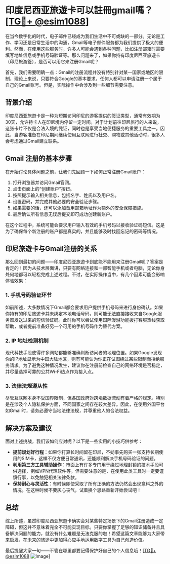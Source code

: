 # 印度尼西亚旅遊卡可以註冊gmail嗎？[[TG💪+ @esim1088](https://t.me/s/esim1088)]

在当今数字化的时代，电子邮件已经成为我们生活中不可或缺的一部分。无论是工作、学习还是日常生活中的沟通，Gmail等电子邮件服务都为我们提供了极大的便利。然而，在使用这些服务时，许多人可能会遇到各种问题，比如注册邮箱时需要填写地址信息或手机号码验证等。那么问题来了，如果你持有印度尼西亚旅遊卡（印尼旅游签），是否可以用它来注册Gmail呢？

首先，我们需要明确一点：Gmail的注册流程并没有特别针对某一国家或地区的限制，理论上来说，只要符合Google的基本要求，任何人都可以申请注册一个属于自己的Gmail账号。但是，实际操作中会涉及到一些细节需要注意。

## 背景介绍

印度尼西亚旅遊卡是一种为短期访问印尼的游客提供的签证类型，通常有效期为30天，允许持卡人在印尼境内停留一定时间。对于计划前往印尼旅行的人来说，这张卡片不仅是合法入境的凭证，同时也是享受当地便捷服务的重要工具之一。因此，当游客准备在印尼期间继续使用互联网进行社交、购物或其他活动时，很多人会考虑通过Gmail建立联系。

## Gmail 注册的基本步骤

在开始讨论具体问题之前，让我们先回顾一下如何正常注册Gmail账户：

1. 打开浏览器并访问Gmail官网。
2. 点击页面上的“创建账户”按钮。
3. 按照提示输入相关信息，包括名字、姓氏以及用户名。
4. 设置密码，并完成其他必要的安全验证步骤。
5. 如果需要的话，还可以添加备用邮箱地址作为额外的安全保障措施。
6. 最后确认所有信息无误后提交即可成功创建新账户。

在这个过程中，系统可能会要求用户输入有效的手机号码以接收验证码短信。这是为了确保每个新注册的账户都是真实的，并且能够及时找回忘记的密码等情况。

## 印尼旅遊卡与Gmail注册的关系

那么回到最初的问题——印度尼西亚旅遊卡到底能不能用来注册Gmail呢？答案是肯定的！因为从技术层面讲，只要有网络连接和一部智能手机或者电脑，无论你身处何地都可以轻松完成上述过程。不过，在实际操作当中，有几个因素可能会影响体验效果：

### 1. 手机号码验证环节
如前所述，大多数情况下Gmail都会要求用户提供手机号码来进行身份确认。如果你持有的印尼旅遊卡并未绑定本地电话号码，则可能无法直接接收来自Google服务器发送过来的短信验证码。此时你可以尝试使用国际漫游功能拨打客服热线获取帮助，或者提前准备好另一个可用的手机号码作为替代方案。

### 2. IP 地址检测机制
现代科技手段使得许多网站都能够准确判断访问者的地理位置。如果Google发现你的IP地址显示为中国大陆地区，则有可能认为你正在试图绕过某些限制而拒绝服务请求。为了避免这种情况发生，建议你在注册前检查自己的网络环境是否稳定，并尽量选择可靠的公共Wi-Fi热点作为接入点。

### 3. 法律法规遵从性
尽管互联网本身不受国界限制，但各国政府对跨境数据流动有着严格的规定。特别是在涉及个人隐私保护方面，不同国家之间存在较大差异。因此，在使用外国平台如Gmail时，请务必遵守当地法律法规，并尊重他人的合法权益。

## 解决方案及建议

面对上述挑战，我们该如何应对呢？以下是一些实用的小技巧供参考：

- **提前规划好行程**：如果你打算长时间留在印尼，不妨事先购买一张支持长期使用的SIM卡，这样不仅方便日常通讯，还能顺利解决手机号码验证的问题。
- **利用第三方工具辅助操作**：市面上有许多专门用于绕过地理封锁的技术手段可供选择，例如VPN代理软件等。但需要注意的是，在使用此类工具时一定要谨慎行事，以免触犯相关法律条款。
- **保持耐心与灵活性**：有时候即使采取了所有正确的方法仍然会出现意料之外的情况。在这种时候不要灰心丧气，试着换个思路重新开始尝试吧！

## 总结

综上所述，虽然印度尼西亚旅遊卡确实会对某些特定场景下的Gmail注册造成一定障碍，但这并不意味着完全不可能实现目标。只要你掌握了足够的知识储备并且具备解决问题的能力，就没有什么难题是无法克服的啦！希望这篇文章能够为大家带来启发，在未来的旅途中更加得心应手地运用数字工具为自己创造价值。

最后提醒大家一句——不管在哪里都要记得保护好自己的个人信息哦！[[TG💪+ @esim1088](https://t.me/s/esim1088) ![Image](https://i.postimg.cc/4NQfJmqS/Snipaste-2025-05-13-00-14-12.png)]